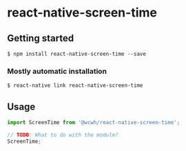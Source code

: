 # react-native-screen-time

## Getting started

`$ npm install react-native-screen-time --save`

### Mostly automatic installation

`$ react-native link react-native-screen-time`

## Usage
```javascript
import ScreenTime from '@wcwh/react-native-screen-time';

// TODO: What to do with the module?
ScreenTime;
```

